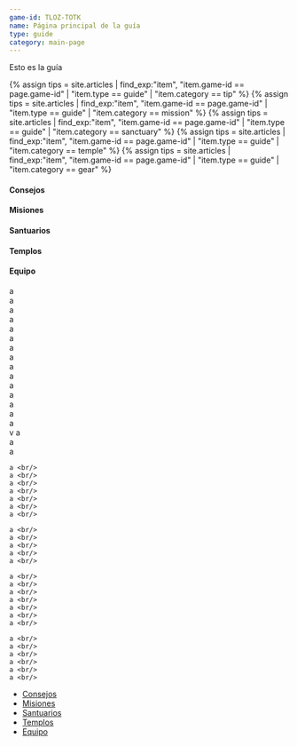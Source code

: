 ```yaml
---
game-id: TLOZ-TOTK
name: Página principal de la guía
type: guide
category: main-page
---
```

Esto es la guía
<div class="uk-grid">
<div class="uk-width-3-4@m">
{% assign tips = site.articles | find_exp:"item", "item.game-id == page.game-id" | "item.type == guide" | "item.category == tip" %}
{% assign tips = site.articles | find_exp:"item", "item.game-id == page.game-id" | "item.type == guide" | "item.category == mission" %}
{% assign tips = site.articles | find_exp:"item", "item.game-id == page.game-id" | "item.type == guide" | "item.category == sanctuary" %}
{% assign tips = site.articles | find_exp:"item", "item.game-id == page.game-id" | "item.type == guide" | "item.category == temple" %}
{% assign tips = site.articles | find_exp:"item", "item.game-id == page.game-id" | "item.type == guide" | "item.category == gear" %}

<h4 id="tips">Consejos</h4>
<h4 id="quests">Misiones</h4>
<h4 id="sanctuaries">Santuarios</h4>
<h4 id="temples">Templos</h4>
<h4 id="gears">Equipo</h4>
    a <br/>
    a <br/>
    a <br/>
    a <br/>
    a <br/>
    a <br/>
    a <br/>
    a <br/>
    a <br/>
    a <br/>
    a <br/>
    a <br/>
    a <br/>
    a <br/>
    a <br/>
    v
    a <br/>
    a <br/>
    a <br/>

    a <br/>
    a <br/>
    a <br/>
    a <br/>
    a <br/>
    a <br/>
    a <br/>

    a <br/>
    a <br/>
    a <br/>
    a <br/>
    a <br/>

    a <br/>
    a <br/>
    a <br/>
    a <br/>
    a <br/>
    a <br/>
    a <br/>

    a <br/>
    a <br/>
    a <br/>
    a <br/>
    a <br/>
    a <br/>
    
</div>
<div class="uk-width-1-4@m uk-card uk-card-default uk-card-body uk-text-center uk-position-z-index" uk-sticky="end: !.uk-height-large; offset: 80">
    <ul class="uk-nav-default" uk-nav>
        <li class="uk-active">
            <a href="#tips">Consejos</a>
        </li>
        <li class="uk-active">
            <a href="#quests">Misiones</a>
        </li>
        <li class="uk-active">
            <a href="#sanctuaries">Santuarios</a>
        </li>
        <li class="uk-active">
            <a href="#temples">Templos</a>
        </li>
        <li class="uk-active">
            <a href="#gears">Equipo</a></div>
        </li>
    </ul>
</div>




